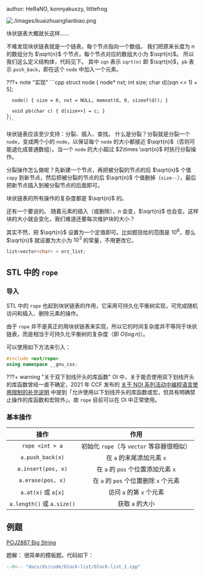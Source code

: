 author: HeRaNO, konnyakuxzy, littlefrog

![./images/kuaizhuanglianbiao.png](./images/kuaizhuanglianbiao.png "./images/kuaizhuanglianbiao.png")

块状链表大概就长这样……

不难发现块状链表就是一个链表，每个节点指向一个数组。
我们把原来长度为 n 的数组分为 $\sqrt{n}$ 个节点，每个节点对应的数组大小为 $\sqrt{n}$。
所以我们这么定义结构体，代码见下。
其中 `sqn` 表示 `sqrt(n)` 即 $\sqrt{n}$，`pb` 表示 `push_back`，即在这个 `node` 中加入一个元素。

???+ note "实现"
    ```cpp
    struct node {
      node* nxt;
      int size;
      char d[(sqn << 1) + 5];
    
      node() { size = 0, nxt = NULL, memset(d, 0, sizeof(d)); }
    
      void pb(char c) { d[size++] = c; }
    };
    ```

块状链表应该至少支持：分裂、插入、查找。
什么是分裂？分裂就是分裂一个 `node`，变成两个小的 `node`，以保证每个 `node` 的大小都接近 $\sqrt{n}$（否则可能退化成普通数组）。当一个 `node` 的大小超过 $2\times \sqrt{n}$ 时执行分裂操作。

分裂操作怎么做呢？先新建一个节点，再把被分裂的节点的后 $\sqrt{n}$ 个值 `copy` 到新节点，然后把被分裂的节点的后 $\sqrt{n}$ 个值删掉（`size--`），最后把新节点插入到被分裂节点的后面即可。

块状链表的所有操作的复杂度都是 $\sqrt{n}$ 的。

还有一个要说的。
随着元素的插入（或删除），$n$ 会变，$\sqrt{n}$ 也会变。这样块的大小就会变化，我们难道还要每次维护块的大小？

其实不然，把 $\sqrt{n}$ 设置为一个定值即可。比如题目给的范围是 $10^6$，那么 $\sqrt{n}$ 就设置为大小为 $10^3$ 的常量，不用更改它。

```cpp
list<vector<char> > orz_list;
```

## STL 中的 `rope`

### 导入

STL 中的 `rope` 也起到块状链表的作用，它采用可持久化平衡树实现，可完成随机访问和插入、删除元素的操作。

由于 `rope` 并不是真正的用块状链表来实现，所以它的时间复杂度并不等同于块状链表，而是相当于可持久化平衡树的复杂度（即 $O(\log n)$）。

可以使用如下方法来引入：

```cpp
#include <ext/rope>
using namespace __gnu_cxx;
```

???+ warning "关于双下划线开头的库函数"
    OI 中，关于能否使用双下划线开头的库函数曾经一直不确定，2021 年 CCF 发布的 [关于 NOI 系列活动中编程语言使用限制的补充说明](https://www.noi.cn/xw/2021-09-01/735729.shtml) 中提到「允许使用以下划线开头的库函数或宏，但具有明确禁止操作的库函数和宏除外」。故 `rope` 目前可以在 OI 中正常使用。

### 基本操作

|             操作            |               作用              |
| :-----------------------: | :---------------------------: |
|      `rope <int > a`      | 初始化 `rope`（与 `vector` 等容器很相似） |
|      `a.push_back(x)`     |       在 `a` 的末尾添加元素 `x`       |
|     `a.insert(pos, x)`    |   在 `a` 的 `pos` 个位置添加元素 `x`   |
|     `a.erase(pos, x)`     |  在 `a` 的 `pos` 个位置删除 `x` 个元素  |
|     `a.at(x)` 或 `a[x]`    |       访问 `a` 的第 `x` 个元素       |
| `a.length()` 或 `a.size()` |           获取 `a` 的大小          |

## 例题

[POJ2887 Big String](http://poj.org/problem?id=2887)

题解：
很简单的模板题。代码如下：

```cpp
--8<-- "docs/ds/code/block-list/block-list_1.cpp"
```
